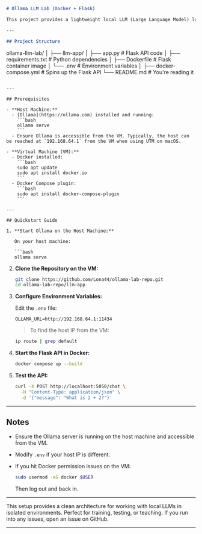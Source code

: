 ```markdown
# Ollama LLM Lab (Docker + Flask)

This project provides a lightweight local LLM (Large Language Model) lab, connecting a simple Flask API running in a Docker container on a virtual machine (VM) to an Ollama server running on the host machine. This setup allows you to send prompts to a local LLM using Docker with minimal configuration.

---

## Project Structure

```
ollama-llm-lab/
│
├── llm-app/
│   ├── app.py              # Flask API code
│   ├── requirements.txt    # Python dependencies
│   ├── Dockerfile          # Flask container image
│   └── .env                # Environment variables
│
├── docker-compose.yml      # Spins up the Flask API
└── README.md               # You're reading it
```

---

## Prerequisites

- **Host Machine:**
  - [Ollama](https://ollama.com) installed and running:
    ```bash
    ollama serve
    ```
  - Ensure Ollama is accessible from the VM. Typically, the host can be reached at `192.168.64.1` from the VM when using UTM on macOS.

- **Virtual Machine (VM):**
  - Docker installed:
    ```bash
    sudo apt update
    sudo apt install docker.io
    ```
  - Docker Compose plugin:
    ```bash
    sudo apt install docker-compose-plugin
    ```

---

## Quickstart Guide

1. **Start Ollama on the Host Machine:**

   On your host machine:

   ```bash
   ollama serve
   ```

2. **Clone the Repository on the VM:**

   ```bash
   git clone https://github.com/Lona44/ollama-lab-repo.git
   cd ollama-lab-repo/llm-app
   ```

3. **Configure Environment Variables:**

   Edit the `.env` file:

   ```env
   OLLAMA_URL=http://192.168.64.1:11434
   ```

   > To find the host IP from the VM:
   ```bash
   ip route | grep default
   ```

4. **Start the Flask API in Docker:**

   ```bash
   docker compose up --build
   ```

5. **Test the API:**

   ```bash
   curl -X POST http://localhost:5050/chat \
     -H "Content-Type: application/json" \
     -d '{"message": "What is 2 + 2?"}'
   ```

---

## Notes

- Ensure the Ollama server is running on the host machine and accessible from the VM.
- Modify `.env` if your host IP is different.
- If you hit Docker permission issues on the VM:

  ```bash
  sudo usermod -aG docker $USER
  ```

  Then log out and back in.

---

This setup provides a clean architecture for working with local LLMs in isolated environments. Perfect for training, testing, or teaching. If you run into any issues, open an issue on GitHub.

---
```
